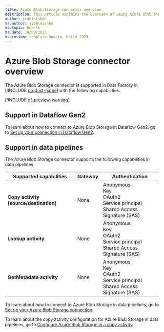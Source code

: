 ```yaml
---
title: Azure Blob Storage connector overview
description: This article explains the overview of using Azure Blob Storage.
author: jianleishen
ms.author: jianleishen
ms.topic: how-to
ms.date: 10/09/2023
ms.custom: template-how-to, build-2023
---
```


# Azure Blob Storage connector overview

The Azure Blob Storage connector is supported in Data Factory in [!INCLUDE [product-name](../includes/product-name.md)] with the following capabilities.

[!INCLUDE [df-preview-warning](includes/data-factory-preview-warning.md)]

## Support in Dataflow Gen2

To learn about how to connect to Azure Blob Storage in Dataflow Gen2, go to [Set up your connection in Dataflow Gen2](connector-azure-blob-storage.md#set-up-your-connection-in-dataflow-gen2).

## Support in data pipelines

The Azure Blob Storage connector supports the following capabilities in data pipelines:

| Supported capabilities | Gateway | Authentication |
| --- | --- | ---|
| **Copy activity (source/destination)** | None | Anonymous<br/>Key<br/>OAuth2<br/>Service principal<br/>Shared Access Signature (SAS) |
| **Lookup activity** | None | Anonymous<br/>Key<br/>OAuth2<br/>Service principal<br/>Shared Access Signature (SAS) |
| **GetMetadata activity** | None | Anonymous<br/>Key<br/>OAuth2<br/>Service principal<br/>Shared Access Signature (SAS) |

To learn about how to connect to Azure Blob Storage in data pipelines, go to [Set up your Azure Blob Storage connection](connector-azure-blob-storage.md#set-up-your-connection-in-a-data-pipeline).

To learn about the copy activity configuration for Azure Blob Storage in data pipelines, go to [Configure Azure Blob Storage in a copy activity](connector-azure-blob-storage-copy-activity.md).
